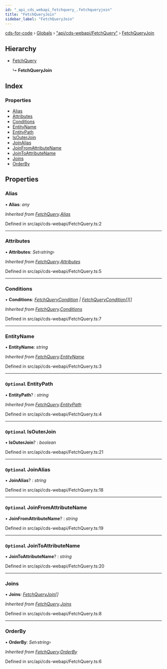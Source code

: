 ```yaml
---
id: "_api_cds_webapi_fetchquery_.fetchqueryjoin"
title: "FetchQueryJoin"
sidebar_label: "FetchQueryJoin"
---
```


[cds-for-code](../index.md) › [Globals](../globals.md) › ["api/cds-webapi/FetchQuery"](../modules/_api_cds_webapi_fetchquery_.md) › [FetchQueryJoin](_api_cds_webapi_fetchquery_.fetchqueryjoin.md)

## Hierarchy

* [FetchQuery](_api_cds_webapi_fetchquery_.fetchquery.md)

  ↳ **FetchQueryJoin**

## Index

### Properties

* [Alias](_api_cds_webapi_fetchquery_.fetchqueryjoin.md#alias)
* [Attributes](_api_cds_webapi_fetchquery_.fetchqueryjoin.md#attributes)
* [Conditions](_api_cds_webapi_fetchquery_.fetchqueryjoin.md#conditions)
* [EntityName](_api_cds_webapi_fetchquery_.fetchqueryjoin.md#entityname)
* [EntityPath](_api_cds_webapi_fetchquery_.fetchqueryjoin.md#optional-entitypath)
* [IsOuterJoin](_api_cds_webapi_fetchquery_.fetchqueryjoin.md#optional-isouterjoin)
* [JoinAlias](_api_cds_webapi_fetchquery_.fetchqueryjoin.md#optional-joinalias)
* [JoinFromAttributeName](_api_cds_webapi_fetchquery_.fetchqueryjoin.md#optional-joinfromattributename)
* [JoinToAttributeName](_api_cds_webapi_fetchquery_.fetchqueryjoin.md#optional-jointoattributename)
* [Joins](_api_cds_webapi_fetchquery_.fetchqueryjoin.md#joins)
* [OrderBy](_api_cds_webapi_fetchquery_.fetchqueryjoin.md#orderby)

## Properties

###  Alias

• **Alias**: *any*

*Inherited from [FetchQuery](_api_cds_webapi_fetchquery_.fetchquery.md).[Alias](_api_cds_webapi_fetchquery_.fetchquery.md#alias)*

Defined in src/api/cds-webapi/FetchQuery.ts:2

___

###  Attributes

• **Attributes**: *Set‹string›*

*Inherited from [FetchQuery](_api_cds_webapi_fetchquery_.fetchquery.md).[Attributes](_api_cds_webapi_fetchquery_.fetchquery.md#attributes)*

Defined in src/api/cds-webapi/FetchQuery.ts:5

___

###  Conditions

• **Conditions**: *[FetchQueryCondition](_api_cds_webapi_fetchquery_.fetchquerycondition.md) | [FetchQueryCondition](_api_cds_webapi_fetchquery_.fetchquerycondition.md)[][]*

*Inherited from [FetchQuery](_api_cds_webapi_fetchquery_.fetchquery.md).[Conditions](_api_cds_webapi_fetchquery_.fetchquery.md#conditions)*

Defined in src/api/cds-webapi/FetchQuery.ts:7

___

###  EntityName

• **EntityName**: *string*

*Inherited from [FetchQuery](_api_cds_webapi_fetchquery_.fetchquery.md).[EntityName](_api_cds_webapi_fetchquery_.fetchquery.md#entityname)*

Defined in src/api/cds-webapi/FetchQuery.ts:3

___

### `Optional` EntityPath

• **EntityPath**? : *string*

*Inherited from [FetchQuery](_api_cds_webapi_fetchquery_.fetchquery.md).[EntityPath](_api_cds_webapi_fetchquery_.fetchquery.md#optional-entitypath)*

Defined in src/api/cds-webapi/FetchQuery.ts:4

___

### `Optional` IsOuterJoin

• **IsOuterJoin**? : *boolean*

Defined in src/api/cds-webapi/FetchQuery.ts:21

___

### `Optional` JoinAlias

• **JoinAlias**? : *string*

Defined in src/api/cds-webapi/FetchQuery.ts:18

___

### `Optional` JoinFromAttributeName

• **JoinFromAttributeName**? : *string*

Defined in src/api/cds-webapi/FetchQuery.ts:19

___

### `Optional` JoinToAttributeName

• **JoinToAttributeName**? : *string*

Defined in src/api/cds-webapi/FetchQuery.ts:20

___

###  Joins

• **Joins**: *[FetchQueryJoin](_api_cds_webapi_fetchquery_.fetchqueryjoin.md)[]*

*Inherited from [FetchQuery](_api_cds_webapi_fetchquery_.fetchquery.md).[Joins](_api_cds_webapi_fetchquery_.fetchquery.md#joins)*

Defined in src/api/cds-webapi/FetchQuery.ts:8

___

###  OrderBy

• **OrderBy**: *Set‹string›*

*Inherited from [FetchQuery](_api_cds_webapi_fetchquery_.fetchquery.md).[OrderBy](_api_cds_webapi_fetchquery_.fetchquery.md#orderby)*

Defined in src/api/cds-webapi/FetchQuery.ts:6
